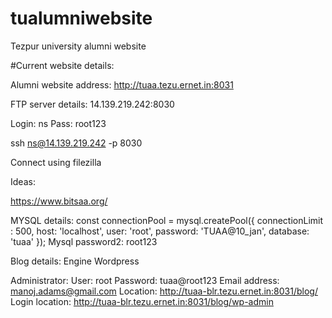 # tualumniwebsite
Tezpur university alumni website

#Current website details:

Alumni website address:
 http://tuaa.tezu.ernet.in:8031

FTP server details:
14.139.219.242:8030

Login: ns
Pass: root123


ssh ns@14.139.219.242 -p 8030

Connect using filezilla

Ideas:

https://www.bitsaa.org/


MYSQL details:
const connectionPool = mysql.createPool({
    connectionLimit : 500,
    host: 'localhost',
    user: 'root',
    password: 'TUAA@10_jan',
    database: 'tuaa'
});
Mysql password2: root123

Blog details:
Engine Wordpress

Administrator:
User: root
Password: tuaa@root123
Email address: manoj.adams@gmail.com
Location: http://tuaa-blr.tezu.ernet.in:8031/blog/
Login location: http://tuaa-blr.tezu.ernet.in:8031/blog/wp-admin
